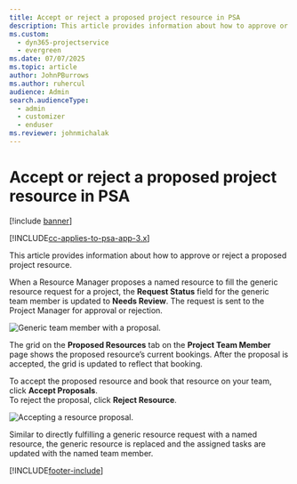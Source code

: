 ```yaml
---
title: Accept or reject a proposed project resource in PSA
description: This article provides information about how to approve or reject a proposed project resource in PSA.
ms.custom: 
  - dyn365-projectservice
  - evergreen
ms.date: 07/07/2025
ms.topic: article
author: JohnPBurrows
ms.author: ruhercul
audience: Admin
search.audienceType: 
  - admin
  - customizer
  - enduser
ms.reviewer: johnmichalak
---
```

# Accept or reject a proposed project resource in PSA

[!include [banner](../includes/psa-now-project-operations.md)]

[!INCLUDE[cc-applies-to-psa-app-3.x](../includes/cc-applies-to-psa-app-3x.md)]

This article provides information about how to approve or reject a proposed project resource.

When a Resource Manager proposes a named resource to fill the generic resource request for a project, the **Request Status** field for the generic team member is updated to **Needs Review**. The request is sent to the Project Manager for approval or rejection.

![Generic team member with a proposal.](media/RM-how-to-19.png)

The grid on the **Proposed Resources** tab on the **Project Team Member** page shows the proposed resource’s current bookings. After the proposal is accepted, the grid is updated to reflect that booking. 

To accept the proposed resource and book that resource on your team, click **Accept Proposals**.  
To reject the proposal, click **Reject Resource**.

![Accepting a resource proposal.](media/RM-how-to-20.png) 

Similar to directly fulfilling a generic resource request with a named resource, the generic resource is replaced and the assigned tasks are updated with the named team member.


[!INCLUDE[footer-include](../includes/footer-banner.md)]
